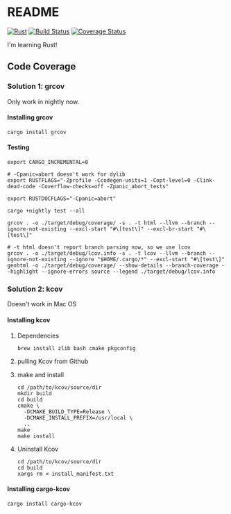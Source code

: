 README
===========

[![Rust](https://github.com/redtankd/rust-test/workflows/Rust/badge.svg)]() [![Build Status](https://travis-ci.com/redtankd/rust-test.svg?branch=master)](https://travis-ci.com/redtankd/rust-test) [![Coverage Status](https://coveralls.io/repos/github/redtankd/rust-test/badge.svg?branch=master)](https://coveralls.io/github/redtankd/rust-test?branch=master)

I'm learning Rust!

## Code Coverage

### Solution 1: grcov

Only work in nightly now.

#### Installing grcov

```
cargo install grcov
```

#### Testing

```
export CARGO_INCREMENTAL=0

# -Cpanic=abort doesn't work for dylib
export RUSTFLAGS="-Zprofile -Ccodegen-units=1 -Copt-level=0 -Clink-dead-code -Coverflow-checks=off -Zpanic_abort_tests"

export RUSTDOCFLAGS="-Cpanic=abort"

cargo +nightly test --all

grcov . -o ./target/debug/coverage/ -s . -t html --llvm --branch --ignore-not-existing --excl-start "#\[test\]" --excl-br-start "#\[test\]"

# -t html doesn't report branch parsing now, so we use lcov 
grcov . -o ./target/debug/lcov.info -s . -t lcov --llvm --branch --ignore-not-existing --ignore "$HOME/.cargo/*" --excl-start "#\[test\]"
genhtml -o ./target/debug/coverage/ --show-details --branch-coverage --highlight --ignore-errors source --legend ./target/debug/lcov.info
```

### Solution 2: kcov

Doesn't work in Mac OS

#### Installing kcov

1. Dependencies

    ```
    brew install zlib bash cmake pkgconfig
    ```

2. pulling Kcov from Github

3. make and install

    ```
    cd /path/to/kcov/source/dir
    mkdir build
    cd build
    cmake \
      -DCMAKE_BUILD_TYPE=Release \
      -DCMAKE_INSTALL_PREFIX=/usr/local \
      ..
    make
    make install
    ```

4. Uninstall Kcov

    ```
    cd /path/to/kcov/source/dir
    cd build
    xargs rm < install_manifest.txt
    ```

#### Installing cargo-kcov

```
cargo install cargo-kcov
```